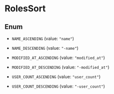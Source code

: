 # RolesSort

## Enum

- `NAME_ASCENDING` (value: `"name"`)

- `NAME_DESCENDING` (value: `"-name"`)

- `MODIFIED_AT_ASCENDING` (value: `"modified_at"`)

- `MODIFIED_AT_DESCENDING` (value: `"-modified_at"`)

- `USER_COUNT_ASCENDING` (value: `"user_count"`)

- `USER_COUNT_DESCENDING` (value: `"-user_count"`)
